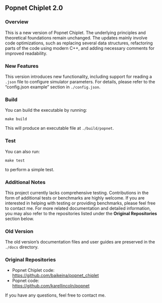 ## Popnet Chiplet 2.0

### Overview  
This is a new version of Popnet Chiplet. The underlying principles and theoretical foundations remain unchanged. The updates mainly involve code optimizations, such as replacing several data structures, refactoring parts of the code using modern C++, and adding necessary comments for improved readability.

### New Features  
This version introduces new functionality, including support for reading a `.json` file to configure simulator parameters. For details, please refer to the “config.json example” section in `./config.json`.

### Build  
You can build the executable by running:  
```
make build
```  
This will produce an executable file at `./build/popnet`.

### Test  
You can also run:  
```
make test
```  
to perform a simple test.

### Additional Notes  
This project currently lacks comprehensive testing. Contributions in the form of additional tests or benchmarks are highly welcome. If you are interested in helping with testing or providing benchmarks, please feel free to contact me. For more related documentation and detailed information, you may also refer to the repositories listed under the **Original Repositories** section below.

### Old Version  
The old version’s documentation files and user guides are preserved in the `./docs` directory.

### Original Repositories  
- Popnet Chiplet code:  
  https://github.com/baikeina/popnet_chiplet  
- Popnet code:  
  https://github.com/karellincoln/popnet  

If you have any questions, feel free to contact me.
